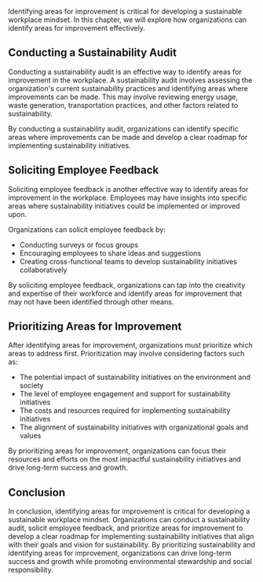 
Identifying areas for improvement is critical for developing a sustainable workplace mindset. In this chapter, we will explore how organizations can identify areas for improvement effectively.

Conducting a Sustainability Audit
---------------------------------

Conducting a sustainability audit is an effective way to identify areas for improvement in the workplace. A sustainability audit involves assessing the organization's current sustainability practices and identifying areas where improvements can be made. This may involve reviewing energy usage, waste generation, transportation practices, and other factors related to sustainability.

By conducting a sustainability audit, organizations can identify specific areas where improvements can be made and develop a clear roadmap for implementing sustainability initiatives.

Soliciting Employee Feedback
----------------------------

Soliciting employee feedback is another effective way to identify areas for improvement in the workplace. Employees may have insights into specific areas where sustainability initiatives could be implemented or improved upon.

Organizations can solicit employee feedback by:

* Conducting surveys or focus groups
* Encouraging employees to share ideas and suggestions
* Creating cross-functional teams to develop sustainability initiatives collaboratively

By soliciting employee feedback, organizations can tap into the creativity and expertise of their workforce and identify areas for improvement that may not have been identified through other means.

Prioritizing Areas for Improvement
----------------------------------

After identifying areas for improvement, organizations must prioritize which areas to address first. Prioritization may involve considering factors such as:

* The potential impact of sustainability initiatives on the environment and society
* The level of employee engagement and support for sustainability initiatives
* The costs and resources required for implementing sustainability initiatives
* The alignment of sustainability initiatives with organizational goals and values

By prioritizing areas for improvement, organizations can focus their resources and efforts on the most impactful sustainability initiatives and drive long-term success and growth.

Conclusion
----------

In conclusion, identifying areas for improvement is critical for developing a sustainable workplace mindset. Organizations can conduct a sustainability audit, solicit employee feedback, and prioritize areas for improvement to develop a clear roadmap for implementing sustainability initiatives that align with their goals and vision for sustainability. By prioritizing sustainability and identifying areas for improvement, organizations can drive long-term success and growth while promoting environmental stewardship and social responsibility.
